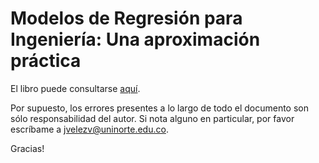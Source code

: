 # Modelos de Regresión para Ingeniería: Una aproximación práctica



El libro puede consultarse [aquí](https://jivelez.github.io/book-adii/).

Por supuesto, los errores presentes a lo largo de todo el documento son sólo responsabilidad del autor.  Si nota alguno en particular, por favor escríbame a jvelezv@uninorte.edu.co. 

Gracias!
